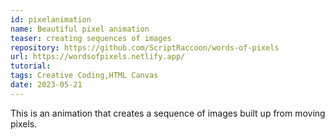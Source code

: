 ```yaml
---
id: pixelanimation
name: Beautiful pixel animation
teaser: creating sequences of images
repository: https://github.com/ScriptRaccoon/words-of-pixels
url: https://wordsofpixels.netlify.app/
tutorial:
tags: Creative Coding,HTML Canvas
date: 2023-05-21
---
```


This is an animation that creates a sequence of images built up from moving pixels.
